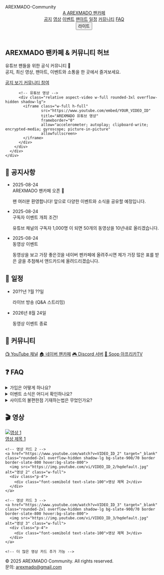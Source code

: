 <!DOCTYPE html>
<html lang="ko" class="scroll-smooth">
<head>
  <meta charset="UTF-8" />
  <meta name="viewport" content="width=device-width, initial-scale=1" />
  <title>AREXMADO 팬카페 | YouTube 커뮤니티</title>
  <meta name="description" content="AREXMADO 유튜브 팬들을 위한 공식 팬카페: 공지, 최신 영상, 일정, 팬아트, 이벤트, 소통." />
  <meta property="og:title" content="AREXMADO 팬카페" />
  <meta property="og:description" content="공지 · 최신 영상 · 팬아트 · 이벤트 · 소통" />
  <meta property="og:type" content="website" />
  <meta property="og:image" content="./images/og-image.png" />
  <meta name="theme-color" content="#0ea5e9" />
  <script src="https://cdn.tailwindcss.com"></script>
  <style>
    .card-glow { box-shadow: 0 10px 25px rgba(2,132,199,.15); }
    .hide { display: none; }
    iframe { border-radius: 1.5rem; }
  </style>
</head>
<body class="bg-slate-950 text-slate-100 selection:bg-cyan-400/40">

<!-- 최상단 표시용 제목 -->
<div class="text-center text-3xl font-bold text-white mt-6">
  AREXMADO-Community
</div>

<!-- 헤더 -->
<header class="fixed inset-x-0 top-0 z-50 backdrop-blur bg-slate-900/80 border-b border-slate-800">
  <div class="mx-auto max-w-6xl px-4 py-3 flex items-center gap-4">
    <a href="#top" class="flex items-center gap-2">
      <span class="inline-flex h-8 w-8 items-center justify-center rounded-xl bg-cyan-500 font-bold text-slate-900">A</span>
      <span class="font-semibold">AREXMADO 팬카페</span>
    </a>
    <nav class="ml-auto hidden md:flex gap-5 text-sm text-slate-300">
      <a href="#news" class="hover:text-white">공지</a>
      <a href="#videos" class="hover:text-white">영상</a>
      <a href="#events" class="hover:text-white">이벤트</a>
      <a href="#gallery" class="hover:text-white">팬아트</a>
      <a href="#schedule" class="hover:text-white">일정</a>
      <a href="#community" class="hover:text-white">커뮤니티</a>
      <a href="#faq" class="hover:text-white">FAQ</a>
    </nav>
    <button id="themeToggle" class="ml-4 rounded-xl border border-slate-700 px-3 py-1 text-sm">라이트</button>
  </div>
</header>

<!-- Hero + 유튜브 영상 -->
<section id="top" class="pt-32">
  <div class="mx-auto max-w-6xl px-4">
    <div class="rounded-3xl bg-gradient-to-br from-sky-700/50 via-slate-900 to-slate-900 p-1">
      <div class="rounded-3xl bg-slate-950/70 p-6 md:p-10">
        <div class="grid md:grid-cols-2 gap-8 items-center">
          <div>
            <h1 class="text-3xl md:text-5xl font-extrabold leading-tight">
              AREXMADO 팬카페 & 커뮤니티 허브
            </h1>
            <p class="mt-4 text-slate-300 text-lg">
              유튜브 팬들을 위한 공식 커뮤니티 🎉<br>
              공지, 최신 영상, 팬아트, 이벤트와 소통을 한 곳에서 즐겨보세요.
            </p>
            <div class="mt-6 flex flex-wrap gap-3">
              <a href="#news" class="px-5 py-3 rounded-2xl bg-cyan-500 text-slate-900 font-semibold hover:opacity-90">
                공지 보기
              </a>
              <a href="#community" class="px-5 py-3 rounded-2xl border border-slate-700 hover:bg-slate-800">
                커뮤니티 참여
              </a>
            </div>
          </div>

          <!-- 유튜브 영상 -->
          <div class="relative aspect-video w-full rounded-3xl overflow-hidden shadow-lg">
            <iframe class="w-full h-full"
                    src="https://www.youtube.com/embed/YOUR_VIDEO_ID"
                    title="AREXMADO 유튜브 영상"
                    frameborder="0"
                    allow="accelerometer; autoplay; clipboard-write; encrypted-media; gyroscope; picture-in-picture"
                    allowfullscreen>
            </iframe>
          </div>
        </div>
      </div>
    </div>
  </div>
</section>

<!-- 공지 -->
<section id="news" class="max-w-6xl mx-auto px-4 py-16">
  <h2 class="text-2xl md:text-3xl font-bold mb-6">📢 공지사항</h2>
  <ul class="space-y-4">
    <li class="p-5 rounded-2xl bg-slate-900/70 border border-slate-800">
      <div class="text-sm text-slate-400">2025-08-24</div>
      <div class="font-semibold mt-1">AREXMADO 팬카페 오픈 🎊</div>
      <p class="mt-1 text-slate-300">팬 여러분 환영합니다! 앞으로 다양한 이벤트와 소식을 공유할 예정입니다.</p>
    </li>
    <li class="p-5 rounded-2xl bg-slate-900/70 border border-slate-800">
      <div class="text-sm text-slate-400">2025-08-24</div>
      <div class="font-semibold mt-1">구독자 이벤트 개최 조건!</div>
      <p class="mt-1 text-slate-300">유튜브 채널의 구독자 1,000명 이 되면 50개의 동영상을 10년내로 올리겠습니다.</p>
    </li>
    <li class="p-5 rounded-2xl bg-slate-900/70 border border-slate-800">
      <div class="text-sm text-slate-400">2025-08-24</div>
      <div class="font-semibold mt-1">동영상 이벤트</div>
      <p class="mt-1 text-slate-300">동영상을 보고 가장 좋은것을 네이버 펜카페에 올려주시면 제가 가장 많은 표를 받은 글을 추첨해서 앤드카드에 올려드리겠습니다.</p>
    </li>
  </ul>
</section>

<!-- 일정 -->
<section id="schedule" class="max-w-6xl mx-auto px-4 py-16">
  <h2 class="text-2xl md:text-3xl font-bold mb-6">📅 일정</h2>
  <ul class="space-y-4">
    <li class="p-5 rounded-2xl bg-slate-900/70 border border-slate-800">
      <div class="font-semibold">20??년 ?월 ??일</div>
      <p class="text-slate-300">라이브 방송 (Q&A 스트리밍)</p>
    </li>
    <li class="p-5 rounded-2xl bg-slate-900/70 border border-slate-800">
      <div class="font-semibold">2026년 8월 24일</div>
      <p class="text-slate-300">동영상 이벤트 종료</p>
    </li>
  </ul>
</section>

<!-- 커뮤니티 -->
<section id="community" class="max-w-6xl mx-auto px-4 py-16">
  <h2 class="text-2xl md:text-3xl font-bold mb-6">💬 커뮤니티</h2>
  <div class="grid md:grid-cols-4 gap-6">
    <a href="https://www.youtube.com/@arexmado" target="_blank" class="p-6 rounded-2xl bg-slate-900/70 border border-slate-800 hover:bg-slate-800">📺 YouTube 채널</a>
    <a href="https://cafe.naver.com/arex" target="_blank" class="p-6 rounded-2xl bg-slate-900/70 border border-slate-800 hover:bg-slate-800">🏠 네이버 팬카페</a>
    <a href="https://discord.gg/XKmYrcWu" target="_blank" class="p-6 rounded-2xl bg-slate-900/70 border border-slate-800 hover:bg-slate-800">🎮 Discord 서버</a>
    <a href="https://afreecatv.com/soop" target="_blank" class="p-6 rounded-2xl bg-slate-900/70 border border-slate-800 hover:bg-slate-800">📡 Soop 아프리카TV</a>
  </div>
</section>

<!-- FAQ -->
<section id="faq" class="max-w-6xl mx-auto px-4 py-16">
  <h2 class="text-2xl md:text-3xl font-bold mb-6">❓ FAQ</h2>
  <div class="space-y-4">
    <details class="rounded-2xl bg-slate-900/70 border border-slate-800 p-4">
      <summary class="cursor-pointer font-semibold">가입은 어떻게 하나요?</summary>
      <p class="mt-2 text-slate-300">이 사이트 자체는 정적 사이트라 가입 기능이 없습니다. 팬카페 또는 Discord 서버에서 가입하실 수 있습니다.</p>
    </details>
    <details class="rounded-2xl bg-slate-900/70 border border-slate-800 p-4">
      <summary class="cursor-pointer font-semibold">이벤트 소식은 어디서 확인하나요?</summary>
      <p class="mt-2 text-slate-300">공지사항 섹션과 유튜브 커뮤니티, 팬카페 공지, Soop(아프리카) 게시판을 확인해주세요.</p>
    </details>
    <details class="rounded-2xl bg-slate-900/70 border border-slate-800 p-4">
      <summary class="cursor-pointer font-semibold">사이트의 불편한점 기재하는법은 무었인가요?</summary>
      <p class="mt-2 text-slate-300">이메일 기재는 사이트의 끝에서 확인할 수 있습니다.</p>
    </details>
  </div>
</section>

<!-- 영상 탭 -->
<section id="videos" class="max-w-6xl mx-auto px-4 py-16">
  <h2 class="text-2xl md:text-3xl font-bold mb-6">🎬 영상</h2>
  <div class="grid md:grid-cols-2 lg:grid-cols-3 gap-6">
    <!-- 영상 카드 1 -->
    <a href="https://www.youtube.com/watch?v=VIDEO_ID_1" target="_blank" class="rounded-2xl overflow-hidden shadow-lg bg-slate-900/70 border border-slate-800 hover:bg-slate-800">
      <img src="https://img.youtube.com/vi/VIDEO_ID_1/hqdefault.jpg" alt="영상 1" class="w-full">
      <div class="p-4">
        <div class="font-semibold text-slate-100">영상 제목 1</div>
      </div>
    </a>

    <!-- 영상 카드 2 -->
    <a href="https://www.youtube.com/watch?v=VIDEO_ID_2" target="_blank" class="rounded-2xl overflow-hidden shadow-lg bg-slate-900/70 border border-slate-800 hover:bg-slate-800">
      <img src="https://img.youtube.com/vi/VIDEO_ID_2/hqdefault.jpg" alt="영상 2" class="w-full">
      <div class="p-4">
        <div class="font-semibold text-slate-100">영상 제목 2</div>
      </div>
    </a>

    <!-- 영상 카드 3 -->
    <a href="https://www.youtube.com/watch?v=VIDEO_ID_3" target="_blank" class="rounded-2xl overflow-hidden shadow-lg bg-slate-900/70 border border-slate-800 hover:bg-slate-800">
      <img src="https://img.youtube.com/vi/VIDEO_ID_3/hqdefault.jpg" alt="영상 3" class="w-full">
      <div class="p-4">
        <div class="font-semibold text-slate-100">영상 제목 3</div>
      </div>
    </a>

    <!-- 더 많은 영상 카드 추가 가능 -->
  </div>
</section>


<!-- 푸터 -->
<footer class="border-t border-slate-800 py-10 text-center text-sm text-slate-500 space-y-2">
  <div>© 2025 AREXMADO Community. All rights reserved.</div>
  <div>문의: <a href="mailto:arexmado@gmail.com" class="text-cyan-500 hover:underline">arexmado@gmail.com</a></div>
</footer>

<script>
  // 라이트/다크 모드 토글
  const themeBtn = document.getElementById("themeToggle");
  themeBtn.addEventListener("click", () => {
    document.body.classList.toggle("bg-slate-950");
    document.body.classList.toggle("text-slate-100");
    document.body.classList.toggle("bg-white");
    document.body.classList.toggle("text-slate-900");

    // 각 섹션 카드 배경 토글
    document.querySelectorAll('section, footer, details').forEach(el => {
      el.classList.toggle('bg-slate-950/70');
      el.classList.toggle('bg-white/70');
      el.classList.toggle('border-slate-800');
      el.classList.toggle('border-slate-300');
    });

    // 버튼 텍스트 변경
    themeBtn.textContent = themeBtn.textContent === "라이트" ? "다크" : "라이트";
  });

  // 스크롤에 따라 헤더 숨김/등장
  const header = document.querySelector("header");
  let lastScroll = 0;
  window.addEventListener("scroll", () => {
    let currentScroll = window.pageYOffset;
    if (currentScroll > lastScroll && currentScroll > 50) {
      header.style.transform = "translateY(-100%)";
    } else {
      header.style.transform = "translateY(0)";
    }
    lastScroll = currentScroll;
  });
</script>

</body>
</html>
